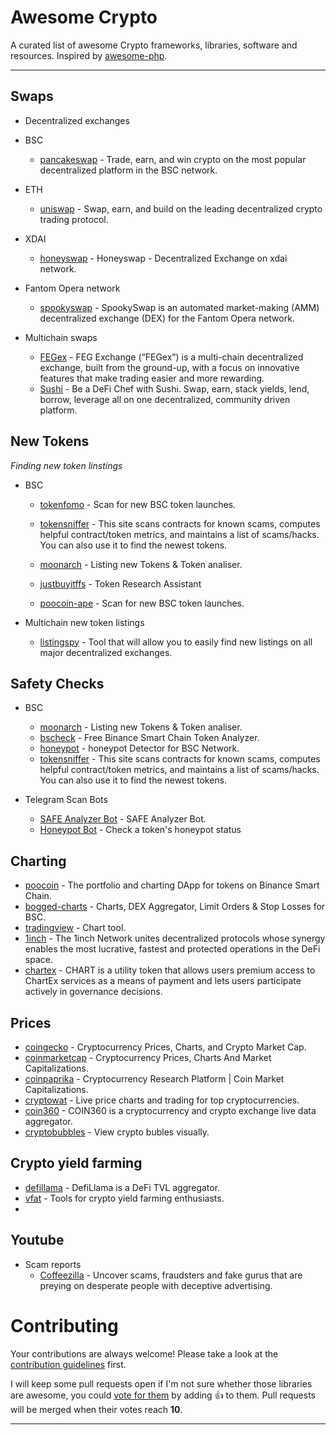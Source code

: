# Awesome Crypto 

A curated list of awesome Crypto frameworks, libraries, software and resources.
Inspired by [awesome-php](https://github.com/ziadoz/awesome-php).

---


## Swaps
* Decentralized exchanges
* BSC
    * [pancakeswap](https://pancakeswap.finance/swap) -  Trade, earn, and win crypto on the most popular decentralized platform in the BSC network.
* ETH
    * [uniswap](https://app.uniswap.org/#/swap) -  Swap, earn, and build on the leading decentralized crypto trading protocol.
* XDAI
    * [honeyswap](https://app.honeyswap.org/#/swap) -  Honeyswap - Decentralized Exchange on xdai network.
* Fantom Opera network
    * [spookyswap](https://spookyswap.finance/swap) -  SpookySwap is an automated market-making (AMM) decentralized exchange (DEX) for the Fantom Opera network. 

* Multichain swaps
   * [FEGex](https://fegex.com/) -  FEG Exchange (“FEGex”) is a multi-chain decentralized exchange, built from the ground-up, with a focus on innovative features that make trading easier and more rewarding.
   * [Sushi](https://app.sushi.com/en/swap) -  Be a DeFi Chef with Sushi. Swap, earn, stack yields, lend, borrow, leverage all on one decentralized, community driven platform.


## New Tokens

*Finding new token linstings*

* BSC
    * [tokenfomo](https://tokenfomo.io) - Scan for new BSC token launches.
    * [tokensniffer](https://tokensniffer.com) - This site scans contracts for known scams, computes helpful contract/token metrics, and maintains a list of scams/hacks. You can also use it to find the newest tokens. 
    * [moonarch](https://moonarch.app) - Listing new Tokens & Token analiser.

    * [justbuyitffs](https://apps.justbuyitffs.com/) - Token Research Assistant
    * [poocoin-ape](https://poocoin.app/ape) - Scan for new BSC token launches.

* Multichain new token listings
   * [listingspy](https://listingspy.net/pancakeswap/pancakeswap-new-token-listings) - Tool that will allow you to easily find new listings on all major decentralized exchanges.

## Safety Checks

* BSC
    * [moonarch](https://moonarch.app) - Listing new Tokens & Token analiser.
    * [bscheck](http://bscheck.eu/) - Free Binance Smart Chain Token Analyzer.
    * [honeypot](https://honeypot.is/) - honeypot Detector for BSC Network.
    * [tokensniffer](https://tokensniffer.com) - This site scans contracts for known scams, computes helpful contract/token metrics, and maintains a list of scams/hacks. You can also use it to find the newest tokens. 



* Telegram Scan Bots
    * [SAFE Analyzer Bot](https://t.me/@SafeAnalyzerbot) - SAFE Analyzer Bot.
    * [Honeypot Bot](https://t.me/@HoneypotChatBot) - Check a token's honeypot status 



## Charting

* [poocoin](https://poocoin.app/) - The portfolio and charting DApp for tokens on Binance Smart Chain.
* [bogged-charts](https://charts.bogged.finance/) - Charts, DEX Aggregator, Limit Orders & Stop Losses for BSC.
* [tradingview](https://www.tradingview.com/) - Chart tool.
* [1inch](https://1inch.io) - The 1inch Network unites decentralized protocols whose synergy enables the most lucrative, fastest and protected operations in the DeFi space.
* [chartex](https://chartex.pro/dashboard) - CHART is a utility token that allows users premium access to ChartEx services as a means of payment and lets users participate actively in governance decisions. 


## Prices

* [coingecko](https://www.coingecko.com/) - Cryptocurrency Prices, Charts, and Crypto Market Cap.
* [coinmarketcap](https://coinmarketcap.com/) - Cryptocurrency Prices, Charts And Market Capitalizations.
* [coinpaprika](https://coinpaprika.com/) - Cryptocurrency Research Platform | Coin Market Capitalizations.
* [cryptowat](https://cryptowat.ch/) - Live price charts and trading for top cryptocurrencies.
* [coin360](https://coin360.com/) - COIN360 is a cryptocurrency and crypto exchange live data aggregator.
* [cryptobubbles](https://cryptobubbles.net/) - View crypto bubles visually.


## Crypto yield farming
* [defillama](https://defillama.com) - DefiLlama is a DeFi TVL aggregator.
* [vfat](https://vfat.tools/) - Tools for crypto yield farming enthusiasts.
* 
## Youtube

* Scam reports
    * [Coffeezilla](https://www.youtube.com/c/Coffeezilla) - Uncover scams, fraudsters and fake gurus that are preying on desperate people with deceptive advertising.



# Contributing

Your contributions are always welcome! Please take a look at the [contribution guidelines](https://github.com/vinta/awesome-python/blob/master/CONTRIBUTING.md) first.

I will keep some pull requests open if I'm not sure whether those libraries are awesome, you could [vote for them](https://github.com/cryptochan-xyz/awesome-cryptocurency/pulls) by adding :+1: to them. Pull requests will be merged when their votes reach **10**.

- - -
